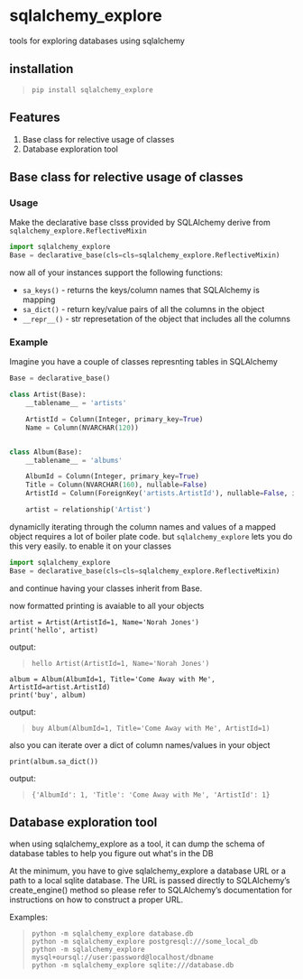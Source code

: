 # sqlalchemy_explore
tools for exploring databases using sqlalchemy

## installation

> ``` 
> pip install sqlalchemy_explore
> ```

## Features

1. Base class for relective usage of classes
2. Database exploration tool

## Base class for relective usage of classes

### Usage

Make the declarative base clsss provided by SQLAlchemy derive from `sqlalchemy_explore.ReflectiveMixin`

```python
import sqlalchemy_explore
Base = declarative_base(cls=cls=sqlalchemy_explore.ReflectiveMixin)
```

now all of your instances support the following functions:
* `sa_keys()` - returns the keys/column names that SQLAlchemy is mapping
* `sa_dict()` - return key/value pairs of all the columns in the object
* `__repr__()` - str represetation of the object that includes all the columns

### Example
Imagine you have a couple of classes represnting tables in SQLAlchemy 

```python
Base = declarative_base()

class Artist(Base):
    __tablename__ = 'artists'

    ArtistId = Column(Integer, primary_key=True)
    Name = Column(NVARCHAR(120))


class Album(Base):
    __tablename__ = 'albums'

    AlbumId = Column(Integer, primary_key=True)
    Title = Column(NVARCHAR(160), nullable=False)
    ArtistId = Column(ForeignKey('artists.ArtistId'), nullable=False, index=True)

    artist = relationship('Artist')
```

dynamiclly iterating through the column names and values of a mapped object requires a lot of boiler plate code.
but `sqlalchemy_explore` lets you do this very easily. to enable it on your classes 

```python
import sqlalchemy_explore
Base = declarative_base(cls=cls=sqlalchemy_explore.ReflectiveMixin)
```

and continue having your classes inherit from Base.

now formatted printing is avaiable to all your objects
```
artist = Artist(ArtistId=1, Name='Norah Jones')
print('hello', artist)
```
output:
> `hello Artist(ArtistId=1, Name='Norah Jones')`

```
album = Album(AlbumId=1, Title='Come Away with Me', ArtistId=artist.ArtistId)
print('buy', album)
```
output:
> `buy Album(AlbumId=1, Title='Come Away with Me', ArtistId=1)`

also you can iterate over a dict of column names/values in your object
```
print(album.sa_dict())
```
output:
> `{'AlbumId': 1, 'Title': 'Come Away with Me', 'ArtistId': 1}`


## Database exploration tool

when using sqlalchemy_explore as a tool, it can dump the schema of database tables to help you figure out what's in the DB

At the minimum, you have to give sqlalchemy_explore a database URL or a path to a local sqlite database. The URL is passed directly to SQLAlchemy’s create_engine() method so please refer to SQLAlchemy’s documentation for instructions on how to construct a proper URL.

Examples:

> ``` 
> python -m sqlalchemy_explore database.db
> python -m sqlalchemy_explore postgresql:///some_local_db
> python -m sqlalchemy_explore mysql+oursql://user:password@localhost/dbname
> python -m sqlalchemy_explore sqlite:///database.db
> ```